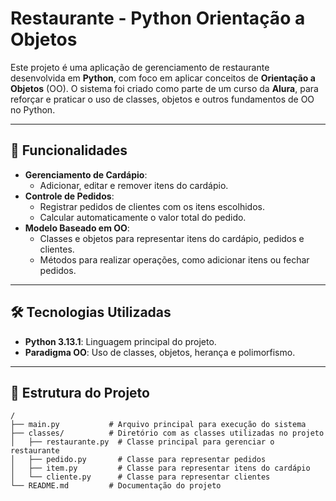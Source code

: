 # Restaurante - Python Orientação a Objetos

Este projeto é uma aplicação de gerenciamento de restaurante desenvolvida em **Python**, com foco em aplicar conceitos de **Orientação a Objetos** (OO). O sistema foi criado como parte de um curso da **Alura**, para reforçar e praticar o uso de classes, objetos e outros fundamentos de OO no Python.

---

## 🚀 Funcionalidades

- **Gerenciamento de Cardápio**:
  - Adicionar, editar e remover itens do cardápio.
- **Controle de Pedidos**:
  - Registrar pedidos de clientes com os itens escolhidos.
  - Calcular automaticamente o valor total do pedido.
- **Modelo Baseado em OO**:
  - Classes e objetos para representar itens do cardápio, pedidos e clientes.
  - Métodos para realizar operações, como adicionar itens ou fechar pedidos.

---

## 🛠️ Tecnologias Utilizadas

- **Python 3.13.1**: Linguagem principal do projeto.
- **Paradigma OO**: Uso de classes, objetos, herança e polimorfismo.

---

## 📂 Estrutura do Projeto

```plaintext
/
├── main.py           # Arquivo principal para execução do sistema
├── classes/          # Diretório com as classes utilizadas no projeto
│   ├── restaurante.py  # Classe principal para gerenciar o restaurante
│   ├── pedido.py       # Classe para representar pedidos
│   ├── item.py         # Classe para representar itens do cardápio
│   └── cliente.py      # Classe para representar clientes
└── README.md         # Documentação do projeto
